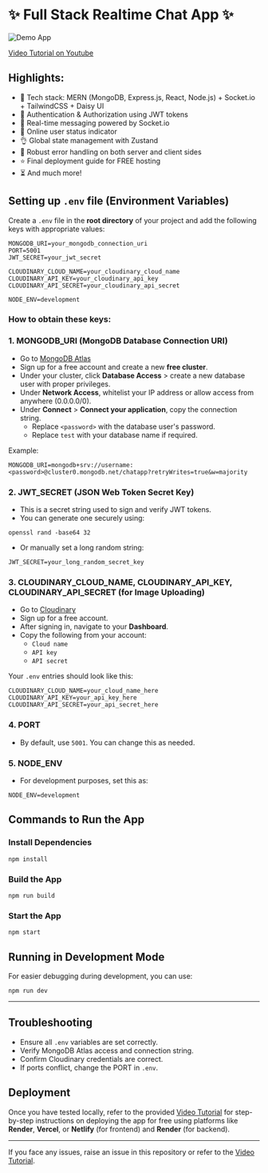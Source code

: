 # ✨ Full Stack Realtime Chat App ✨

![Demo App](/frontend/public/screenshot-for-readme.png)

[Video Tutorial on Youtube](https://youtu.be/ntKkVrQqBYY)

## Highlights:

- 🌟 Tech stack: MERN (MongoDB, Express.js, React, Node.js) + Socket.io + TailwindCSS + Daisy UI
- 🎃 Authentication & Authorization using JWT tokens
- 👾 Real-time messaging powered by Socket.io
- 🚀 Online user status indicator
- 👌 Global state management with Zustand
- 🐞 Robust error handling on both server and client sides
- ⭐ Final deployment guide for FREE hosting
- ⏳ And much more!

## Setting up `.env` file (Environment Variables)

Create a `.env` file in the **root directory** of your project and add the following keys with appropriate values:

```env
MONGODB_URI=your_mongodb_connection_uri
PORT=5001
JWT_SECRET=your_jwt_secret

CLOUDINARY_CLOUD_NAME=your_cloudinary_cloud_name
CLOUDINARY_API_KEY=your_cloudinary_api_key
CLOUDINARY_API_SECRET=your_cloudinary_api_secret

NODE_ENV=development
```

### How to obtain these keys:

### 1. **MONGODB_URI (MongoDB Database Connection URI)**
   - Go to [MongoDB Atlas](https://www.mongodb.com/cloud/atlas)
   - Sign up for a free account and create a new **free cluster**.
   - Under your cluster, click **Database Access** > create a new database user with proper privileges.
   - Under **Network Access**, whitelist your IP address or allow access from anywhere (0.0.0.0/0).
   - Under **Connect** > **Connect your application**, copy the connection string.
     - Replace `<password>` with the database user's password.
     - Replace `test` with your database name if required.

Example:
```env
MONGODB_URI=mongodb+srv://username:<password>@cluster0.mongodb.net/chatapp?retryWrites=true&w=majority
```

### 2. **JWT_SECRET (JSON Web Token Secret Key)**
   - This is a secret string used to sign and verify JWT tokens.
   - You can generate one securely using:
```shell
openssl rand -base64 32
```
   - Or manually set a long random string:
```env
JWT_SECRET=your_long_random_secret_key
```

### 3. **CLOUDINARY_CLOUD_NAME, CLOUDINARY_API_KEY, CLOUDINARY_API_SECRET (for Image Uploading)**
   - Go to [Cloudinary](https://cloudinary.com/)
   - Sign up for a free account.
   - After signing in, navigate to your **Dashboard**.
   - Copy the following from your account:
     - `Cloud name`
     - `API key`
     - `API secret`

Your `.env` entries should look like this:
```env
CLOUDINARY_CLOUD_NAME=your_cloud_name_here
CLOUDINARY_API_KEY=your_api_key_here
CLOUDINARY_API_SECRET=your_api_secret_here
```

### 4. **PORT**
   - By default, use `5001`. You can change this as needed.

### 5. **NODE_ENV**
   - For development purposes, set this as:
```env
NODE_ENV=development
```

## Commands to Run the App

### Install Dependencies
```shell
npm install
```

### Build the App
```shell
npm run build
```

### Start the App
```shell
npm start
```

## Running in Development Mode
For easier debugging during development, you can use:
```shell
npm run dev
```

---

## Troubleshooting
- Ensure all `.env` variables are set correctly.
- Verify MongoDB Atlas access and connection string.
- Confirm Cloudinary credentials are correct.
- If ports conflict, change the PORT in `.env`.

## Deployment
Once you have tested locally, refer to the provided [Video Tutorial](https://youtu.be/ntKkVrQqBYY) for step-by-step instructions on deploying the app for free using platforms like **Render**, **Vercel**, or **Netlify** (for frontend) and **Render** (for backend).

---

If you face any issues, raise an issue in this repository or refer to the [Video Tutorial](https://youtu.be/ntKkVrQqBYY).
